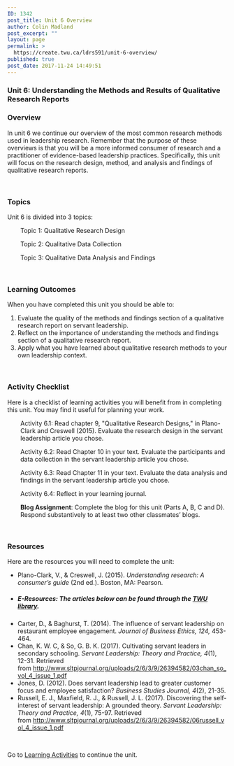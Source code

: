 ```yaml
---
ID: 1342
post_title: Unit 6 Overview
author: Colin Madland
post_excerpt: ""
layout: page
permalink: >
  https://create.twu.ca/ldrs591/unit-6-overview/
published: true
post_date: 2017-11-24 14:49:51
---
```

<h3>Unit 6: Understanding the Methods and Results of Qualitative Research Reports</h3>

<h3>Overview</h3>

In unit 6 we continue our overview of the most common research methods used in leadership research. Remember that the purpose of these overviews is that you will be a more informed consumer of research and a practitioner of evidence-based leadership practices. Specifically, this unit will focus on the research design, method, and analysis and findings of qualitative research reports.

&nbsp;

<h3>Topics</h3>

Unit 6 is divided into 3 topics:

<p style="padding-left: 30px">Topic 1: Qualitative Research Design</p>

<p style="padding-left: 30px">Topic 2: Qualitative Data Collection</p>

<p style="padding-left: 30px">Topic 3: Qualitative Data Analysis and Findings</p>

&nbsp;

<h3>Learning Outcomes</h3>

When you have completed this unit you should be able to:<span style="color: #ff0000"><strong> </strong></span>

<ol>
    <li>Evaluate the quality of the methods and findings section of a qualitative research report on servant leadership.</li>
    <li>Reflect on the importance of understanding the methods and findings section of a qualitative research report.</li>
    <li>Apply what you have learned about qualitative research methods to your own leadership context.</li>
</ol>

&nbsp;

<h3>Activity Checklist</h3>

Here is a checklist of learning activities you will benefit from in completing this unit. You may find it useful for planning your work.

<p style="padding-left: 30px">Activity 6.1: Read chapter 9, "Qualitative Research Designs," in Plano-Clark and Creswell (2015). Evaluate the research design in the servant leadership article you chose.</p>

<p style="padding-left: 30px">Activity 6.2: Read Chapter 10 in your text. Evaluate the participants and data collection in the servant leadership article you chose.</p>

<p style="padding-left: 30px">Activity 6.3: Read Chapter 11 in your text. Evaluate the data analysis and findings in the servant leadership article you chose.</p>

<p style="padding-left: 30px">Activity 6.4: Reflect in your learning journal.</p>

<p style="padding-left: 30px"><strong>Blog Assignment</strong>: Complete the blog for this unit (Parts A, B, C and D). Respond substantively to at least two other classmates’ blogs.</p>

&nbsp;

<h3>Resources</h3>

Here are the resources you will need to complete the unit:

<ul>
    <li>Plano-Clark, V., &amp; Creswell, J. (2015). <em>Understanding research: A consumer’s guide</em> (2nd ed.). Boston, MA: Pearson.</li>
    <li>
<h5>E-Resources: The articles below can be found through the <a href="https://www.twu.ca/library">TWU library</a>.</h5>
</li>
    <li>Carter, D., &amp; Baghurst, T. (2014). The influence of servant leadership on restaurant employee engagement. <em>Journal of Business Ethics, 124,</em> 453-464.</li>
    <li>Chan, K. W. C, &amp; So, G. B. K. (2017). Cultivating servant leaders in secondary schooling. <em>Servant Leadership: Theory and Practice, 4</em>(1), 12-31. Retrieved from <a href="http://www.sltpjournal.org/uploads/2/6/3/9/26394582/03chan_so_vol_4_issue_1.pdf">http://www.sltpjournal.org/uploads/2/6/3/9/26394582/03chan_so_vol_4_issue_1.pdf</a></li>
    <li>Jones, D. (2012). Does servant leadership lead to greater customer focus and employee satisfaction? <em>Business Studies Journal, 4</em>(2), 21-35.</li>
    <li>Russell, E. J., Maxfield, R. J., &amp; Russell, J. L. (2017). Discovering the self-interest of servant leadership: A grounded theory. <em>Servant Leadership: Theory and Practice, 4</em>(1), 75-97. Retrieved from <a href="http://www.sltpjournal.org/uploads/2/6/3/9/26394582/06russell_vol_4_issue_1.pdf">http://www.sltpjournal.org/uploads/2/6/3/9/26394582/06russell_vol_4_issue_1.pdf</a></li>
</ul>

&nbsp;

Go to <a href="https://create.twu.ca/ldrs591/unit-6-learning-activities/">Learning Activities</a> to continue the unit.